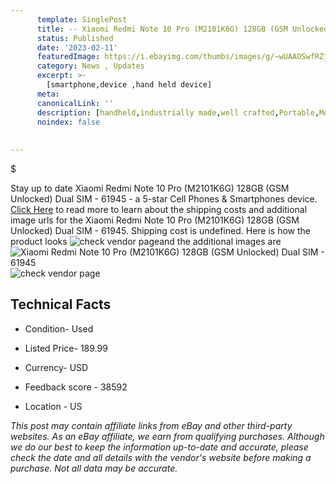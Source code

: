 ```yaml
---
      template: SinglePost
      title: -- Xiaomi Redmi Note 10 Pro (M2101K6G) 128GB (GSM Unlocked) Dual SIM - 61945
      status: Published
      date: '2023-02-11'
      featuredImage: https://i.ebayimg.com/thumbs/images/g/~wUAAOSwfRZj3Vzz/s-l225.jpg
      category: News , Updates
      excerpt: >-
        [smartphone,device ,hand held device]
      meta:
      canonicalLink: ''
      description: [handheld,industrially made,well crafted,Portable,Mobile,Compact,Convenient,Lightweight,Maneuverable,Man-portable,Miniature,Carriable,Hand-held,Light,Holdable,Transportable,Mobile device,Pocket-sized,On-the-go,Wireless,Cordless,Compact size,Convenient size, smartphone,device ,hand held device]
      noindex: false
      
        
---
```

$

Stay up to date Xiaomi Redmi Note 10 Pro (M2101K6G) 128GB (GSM Unlocked) Dual SIM - 61945 - a 5-star Cell Phones & Smartphones device. [Click Here](https://www.ebay.com/itm/144929235229?hash=item21be74a11d%3Ag%3A%7EwUAAOSwfRZj3Vzz&mkevt=1&mkcid=1&mkrid=711-53200-19255-0&campid=%253CePNCampaignId%253E&customid=%253CreferenceId%253E&toolid=10049) to read more to learn about the shipping costs and additional image urls for the Xiaomi Redmi Note 10 Pro (M2101K6G) 128GB (GSM Unlocked) Dual SIM - 61945. Shipping cost is undefined. Here is how the product looks ![check vendor page](https://i.ebayimg.com/thumbs/images/g/~wUAAOSwfRZj3Vzz/s-l225.jpg)and the additional images are![Xiaomi Redmi Note 10 Pro (M2101K6G) 128GB (GSM Unlocked) Dual SIM - 61945](https://i.ebayimg.com/images/g/~wUAAOSwfRZj3Vzz/s-l1600.jpg)![check vendor page](https://origin-galleryplus.ebayimg.com/ws/web/144929235229_2_0_1/225x225.jpg,https://origin-galleryplus.ebayimg.com/ws/web/144929235229_3_0_1/225x225.jpg,https://origin-galleryplus.ebayimg.com/ws/web/144929235229_4_0_1/225x225.jpg,https://origin-galleryplus.ebayimg.com/ws/web/144929235229_5_0_1/225x225.jpg,https://origin-galleryplus.ebayimg.com/ws/web/144929235229_6_0_1/225x225.jpg,https://origin-galleryplus.ebayimg.com/ws/web/144929235229_7_0_1/225x225.jpg,https://origin-galleryplus.ebayimg.com/ws/web/144929235229_8_0_1/225x225.jpg)



 ## Technical Facts 



     
      

 - Condition- Used 


      

 - Listed Price- 189.99 


      

 - Currency- USD 


      

 - Feedback score - 38592 


      

 - Location - US 


      
      

 *_This post may contain affiliate links from eBay and other third-party websites. As an eBay affiliate, we earn from qualifying purchases. Although we do our best to keep the information up-to-date and accurate, please check the date and all details with the vendor's website before making a purchase. Not all data may be accurate._*






